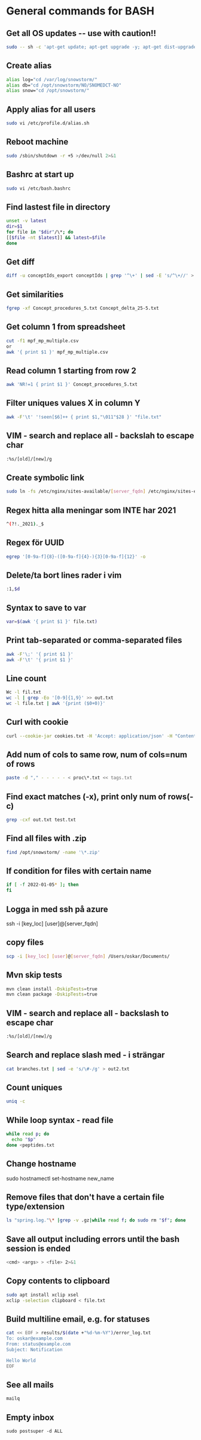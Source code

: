 # General commands for BASH

## Get all OS updates -- use with caution!!

```bash
sudo -- sh -c 'apt-get update; apt-get upgrade -y; apt-get dist-upgrade -y; apt-get autoremove -y; apt-get autoclean -y';sudo reboot
```

## Create alias

```bash
alias log="cd /var/log/snowstorm/"
alias db="cd /opt/snowstorm/NO/SNOMEDCT-NO"
alias snow="cd /opt/snowstorm/"
```

## Apply alias for all users

```bash
sudo vi /etc/profile.d/alias.sh
```

## Reboot machine

```bash
sudo /sbin/shutdown -r +5 >/dev/null 2>&1
```

## Bashrc at start up

```bash
sudo vi /etc/bash.bashrc
```

## Find lastest file in directory

```bash
unset -v latest
dir=$1
for file in "$dir"/\*; do
[[$file -nt $latest]] && latest=$file
done
```

## Get diff

```bash
diff -u conceptIds_export conceptIds | grep '^\+' | sed -E 's/^\+//' > diff
```

## Get similarities

```bash
fgrep -xf Concept_procedures_5.txt Concept_delta_25-5.txt
```

## Get column 1 from spreadsheet

```bash
cut -f1 mpf_mp_multiple.csv
or
awk '{ print $1 }' mpf_mp_multiple.csv
```

## Read column 1 starting from row 2

```bash
awk 'NR!=1 { print $1 }' Concept_procedures_5.txt
```

## Filter uniques values X in column Y

```bash
awk -F'\t' '!seen[$6]++ { print $1,"\011"$28 }' "file.txt"
```

## VIM - search and replace all - backslah to escape char

```bash
:%s/[old]/[new]/g
```

## Create symbolic link

```bash
sudo ln -fs /etc/nginx/sites-available/[server_fqdn] /etc/nginx/sites-enabled/
```

## Regex hitta alla meningar som INTE har 2021

```bash
^(?!._2021)._$
```

## Regex för UUID

```bash
egrep '[0-9a-f]{8}-([0-9a-f]{4}-){3}[0-9a-f]{12}' -o
```

## Delete/ta bort lines rader i vim

```bash
:1,$d
```

## Syntax to save to var

```bash
var=$(awk '{ print $1 }' file.txt)
```

## Print tab-separated or comma-separated files

```bash
awk -F'\;' '{ print $1 }'
awk -F'\t' '{ print $1 }'
```

## Line count

```bash
Wc -l fil.txt
wc -l | grep -Eo '[0-9]{1,9}' >> out.txt
wc -l file.txt | awk '{print ($0+0)}'
```

## Curl with cookie

```bash
curl --cookie-jar cookies.txt -H 'Accept: application/json' -H "Content-Type: application/json" https:[url]/api/authenticate --data '{"login":"","password":"","rememberMe":"false"}'
```

## Add num of cols to same row, num of cols=num of rows

```bash
paste -d "," - - - - - < proc\*.txt << tags.txt
```

## Find exact matches (-x), print only num of rows(-c)

```bash
grep -cxf out.txt test.txt
```

## Find all files with .zip

```bash
find /opt/snowstorm/ -name '\*.zip'
```

## If condition for files with certain name

```bash
if [ -f 2022-01-05* ]; then
fi
```

## Logga in med ssh på azure

ssh -i [key_loc] [user]@[server_fqdn]

## copy files

```bash
scp -i [key_loc] [user]@[server_fqdn] /Users/oskar/Documents/
```

## Mvn skip tests

```bash
mvn clean install -DskipTests=true
mvn clean package -DskipTests=true
```

## VIM - search and replace all - backslash to escape char

```bash
:%s/[old]/[new]/g
```

## Search and replace slash med - i strängar

```bash
cat branches.txt | sed -e 's/\#-/g' > out2.txt
```

## Count uniques

```bash
uniq -c
```

## While loop syntax - read file

```bash
while read p; do
  echo "$p"
done <peptides.txt
```

## Change hostname
sudo hostnamectl set-hostname new_name

## Remove files that don't have a certain file type/extension

```bash
ls "spring.log."\* |grep -v .gz|while read f; do sudo rm "$f"; done
```

## Save all output including errors until the bash session is ended

```bash
<cmd> <args> > <file> 2>&1
```

## Copy contents to clipboard

```bash
sudo apt install xclip xsel
xclip -selection clipboard < file.txt
```

## Build multiline email, e.g. for statuses

```bash
cat << EOF > results/$(date +"%d-%m-%Y")/error_log.txt
To: oskar@example.com
From: status@example.com
Subject: Notification

Hello World
EOF
```

## See all mails

```bash
mailq
```

## Empty inbox

```
sudo postsuper -d ALL
```

